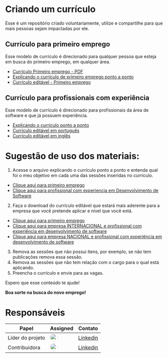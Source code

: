 # Criando um currículo

Esse é um repositório criado voluntariamente, utilize e compartilhe para que mais pessoas sejam impactadas por ele. 

## Currículo para primeiro emprego
Esse modelo de currículo é direcionado para qualquer pessoa que esteja em busca do primeiro emprego, em qualquer área.

- [Currículo Primeiro emprego - PDF](https://github.com/engenheiracoelho/curriculo/blob/main/CV%20Primeiro%20emprego.pdf)
- [Explicando o currículo de primeiro emprego ponto a ponto](https://github.com/engenheiracoelho/curriculo/blob/main/EXPLICANDO%20O%20CV%20-%20primeiro%20emprego.pdf)
- [Currículo editável - Primeiro emprego](https://github.com/engenheiracoelho/curriculo/blob/main/CV%20edita%CC%81vel%20primeiro%20emprego.docx)

## Currículo para profissionais com experiência
Esse modelo de currículo é direcionado para profissionais da área de software e que já possuem experiência.

- [Explicando o currículo ponto a ponto](https://github.com/engenheiracoelho/curriculo/blob/main/Explicando%20o%20curri%CC%81culo.pdf)
- [Currículo editável em português](https://github.com/engenheiracoelho/curriculo/blob/main/CV%20edita%CC%81vel%20-%20PT.docx)
- [Currículo editável em inglês](https://github.com/engenheiracoelho/curriculo/blob/main/CV%20edita%CC%81vel%20-%20EN.docx)

# Sugestão de uso dos materiais:

1. Acesse o arquivo explicando o currículo ponto a ponto e entenda qual foi o meu objetivo em cada uma das sessões inseridas no currículo. 

- [Clique aqui para primeiro emprego](https://github.com/engenheiracoelho/curriculo/blob/main/EXPLICANDO%20O%20CV%20-%20primeiro%20emprego.pdf)
- [Clique aqui para profissional com experiencia em Desenvolvimento de Software](https://github.com/engenheiracoelho/curriculo/blob/main/Explicando%20o%20curri%CC%81culo.pdf)
 
2. Faça o download do currículo editável que estará mais aderente para a empresa que você pretende aplicar e nível que você está.

- [Clique aqui para primeiro emprego](https://github.com/engenheiracoelho/curriculo/blob/main/CV%20edita%CC%81vel%20primeiro%20emprego.docx)
- [Clique aqui para empresa INTERNACIONAL e profissional com experiência em desenvolvimento de software](https://github.com/engenheiracoelho/curriculo/blob/main/CV%20edita%CC%81vel%20-%20EN.docx)
- [Clique aqui para empresa NACIONAL e profissional com experiência em desenvolvimento de software](https://github.com/engenheiracoelho/curriculo/blob/main/CV%20edita%CC%81vel%20-%20PT.docx)

3. Remova as sessões que não possui ítens, por exemplo, se não tem publicações remova essa sessão.
4. Remova as sessões que não tem relação com o cargo para o qual está aplicando.
4. Preencha o currículo e envie para as vagas. 

Espero que esse conteúdo te ajude! 

<b>Boa sorte na busca do novo emprego!</b>

# Responsáveis


| Papel                                   | Assigned          | Contato          |
| --------------------------------------- | ----------------- | ---------------- |
| Líder do projeto                            | <a href="https://linktr.ee/engenheira.coelho"><img src="https://avatars.githubusercontent.com/u/82114897?s=400&u=d6c8879b59c0d69fafe4206620f8b4cbd4f4ab81&v=4" width="25px;" style="border-radius:50%" alt=""/></a> | [Linkedin](https://www.linkedin.com/in/engenheiracoelho/) |
| Contribuidora                              |<a href="https://linktr.ee/engenheira.coelho"><img src="https://avatars.githubusercontent.com/u/82114897?s=400&u=d6c8879b59c0d69fafe4206620f8b4cbd4f4ab81&v=4" width="25px;" width="25px;" style="border-radius:50%" alt=""/></a> | [Linkedin](https://www.linkedin.com/in/engenheiracoelho/)|

